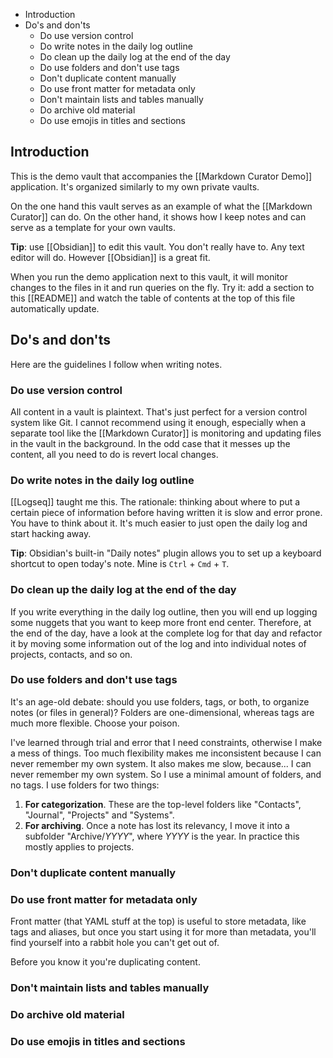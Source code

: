 <!--query:toc-->
- Introduction
- Do's and don'ts
    - Do use version control
    - Do write notes in the daily log outline
    - Do clean up the daily log at the end of the day
    - Do use folders and don't use tags
    - Don't duplicate content manually
    - Do use front matter for metadata only
    - Don't maintain lists and tables manually
    - Do archive old material
    - Do use emojis in titles and sections
<!--/query (5b38ddb7)-->

## Introduction

This is the demo vault that accompanies the [[Markdown Curator Demo]] application. It's organized similarly to my own private vaults.

On the one hand this vault serves as an example of what the [[Markdown Curator]] can do. On the other hand, it shows how I keep notes and can serve as a template for your own vaults.

**Tip**: use [[Obsidian]] to edit this vault. You don't really have to. Any text editor will do. However [[Obsidian]] is a great fit.

When you run the demo application next to this vault, it will monitor changes to the files in it and run queries on the fly. Try it: add a section to this [[README]] and watch the table of contents at the top of this file automatically update.

## Do's and don'ts

Here are the guidelines I follow when writing notes.

### Do use version control

All content in a vault is plaintext. That's just perfect for a version control system like Git. I cannot recommend using it enough, especially when a separate tool like the [[Markdown Curator]] is monitoring and updating files in the vault in the background. In the odd case that it messes up the content, all you need to do is revert local changes.

### Do write notes in the daily log outline

[[Logseq]] taught me this. The rationale: thinking about where to put a certain piece of information before having written it is slow and error prone. You have to think about it. It's much easier to just open the daily log and start hacking away.

**Tip**: Obsidian's built-in "Daily notes" plugin allows you to set up a keyboard shortcut to open today's note. Mine is `Ctrl` + `Cmd` + `T`.

### Do clean up the daily log at the end of the day

If you write everything in the daily log outline, then you will end up logging some nuggets that you want to keep more front end center. Therefore, at the end of the day, have a look at the complete log for that day and refactor it by moving some information out of the log and into individual notes of projects, contacts, and so on.

### Do use folders and don't use tags

It's an age-old debate: should you use folders, tags, or both, to organize notes (or files in general)? Folders are one-dimensional, whereas tags are much more flexible. Choose your poison.

I've learned through trial and error that I need constraints, otherwise I make a mess of things. Too much flexibility makes me inconsistent because I can never remember my own system. It also makes me slow, because... I can never remember my own system. So I use a minimal amount of folders, and no tags. I use folders for two things:

1. **For categorization**. These are the top-level folders like "Contacts", "Journal", "Projects" and "Systems".
2. **For archiving**. Once a note has lost its relevancy, I move it into a subfolder "Archive/*YYYY*", where *YYYY* is the year. In practice this mostly applies to projects.

### Don't duplicate content manually



### Do use front matter for metadata only

Front matter (that YAML stuff at the top) is useful to store metadata, like tags and aliases, but once you start using it for more than metadata, you'll find yourself into a rabbit hole you can't get out of. 

Before you know it you're duplicating content.

### Don't maintain lists and tables manually



### Do archive old material



### Do use emojis in titles and sections
